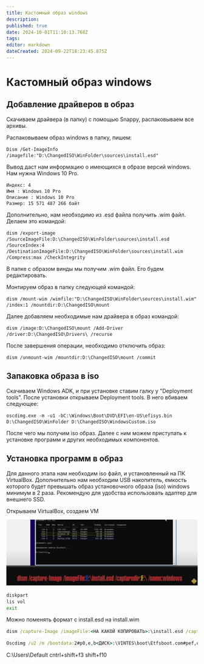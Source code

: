 ```yaml
---
title: Кастомный образ windows
description: 
published: true
date: 2024-10-01T11:10:13.768Z
tags: 
editor: markdown
dateCreated: 2024-09-22T18:23:45.875Z
---
```


# Кастомный образ windows
## Добавление драйверов в образ

Скачиваем драйвера (в папку) с помощью Snappy, распаковываем все архивы.

Распаковываем образ windows в папку, пишем:
```
Dism /Get-ImageInfo /imagefile:"D:\ChangedISO\WinFolder\sources\install.esd"
```

Вывод даст нам информацию о имеющихся в образе версий windows. Нам нужна Windows 10 Pro.

```
Индекс: 4
Имя : Windows 10 Pro
Описание : Windows 10 Pro
Размер: 15 571 487 266 байт
```

Дополнительно, нам необходимо из .esd файла получить .wim файл. Делаем это командой:

```
dism /export-image /SourceImageFile:D:\ChangedISO\WinFolder\sources\install.esd /SourceIndex:4 /DestinationImageFile:D:\ChangedISO\WinFolder\sources\install.wim /Compress:max /CheckIntegrity
```

В папке с образом винды мы получим .wim файл. Его будем редактировать.

Монтируем образ в папку следующей командой:

```
dism /mount-wim /wimfile:"D:\ChangedISO\WinFolder\sources\install.wim" /index:1 /mountdir:D:\ChangedISO\mount
```

Далее добавляем необходимые нам драйвера в образ командой:

```
dism /image:D:\ChangedISO\mount /Add-Driver /driver:D:\ChangedISO\Drivers\ /recurse
```

После завершения операции, необходимо отключить образ:
```
dism /unmount-wim /mountdir:D:\ChangedISO\mount /commit
```

## Запаковка образа в iso

Скачиваем Windows ADK, и при установке ставим галку у "Deployment tools". После установки открываем Deployment tools. В него вбиваем следующее:

```
oscdimg.exe -m -u1 -bC:\Windows\Boot\DVD\EFI\en-US\efisys.bin D:\ChangedISO\WinFolder D:\ChangedISO\WindowsCustom.iso
```
После чего мы получим iso образ. Далее с ним можем приступать к установке программ и других необходимых компонентов.

## Установка программ в образ

Для данного этапа нам необходим iso файл, и установленный на ПК VirtualBox. Дополнительно нам необходим USB накопитель, емкость которого будет превышать образ установочного образа (iso) windows минимум в 2 раза. Рекомендую для удобства использовать адаптер для внешнего SSD.

Открываем VirtualBox, создаем VM 










![windowscustom.png](/windowscustom.png)

```cmd
diskpart
lis vol
exit
```

Можно поменять формат с install.esd на install.wim
```cmd
dism /capture-Image /imageFile:<НА КАКОЙ КОПИРОВАТЬ>:\install.esd /capturedir:<ДИСК С ВИНДОЙ>:\ /name:windows
```

```cmd
Oscdimg /u2 /m /bootdata:2#p0,e,b<ДИСК>:\VINTES\boot\Etfsboot.com#pef,e,b<ДИСК>:\VINTES\efi\microsoft\boot\Efisys.bin <ДИСК>:\VINTES <ДИСК>:\WindowsCustom.iso
```

C:\Users\Default
cntrl+shift+f3
shift+f10